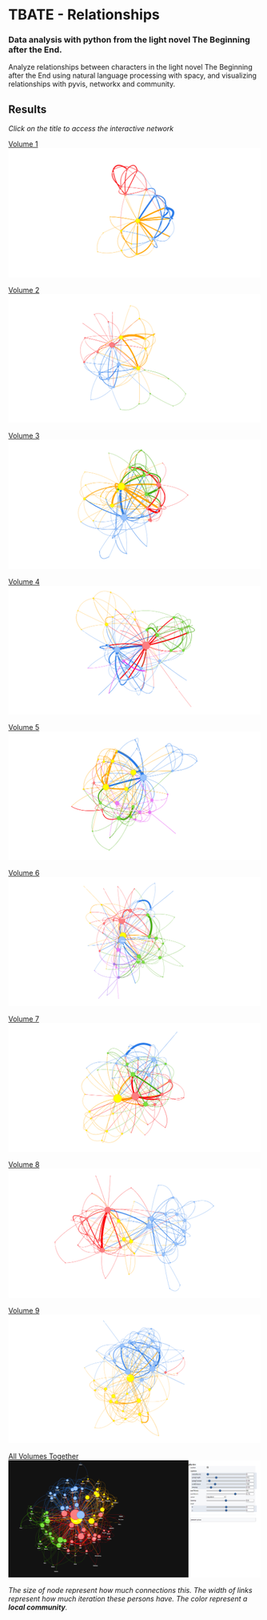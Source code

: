 # TBATE - Relationships

### Data analysis with python from the light novel The Beginning after the End.


Analyze relationships between characters in the light novel The Beginning after the End using natural language processing with spacy, and visualizing relationships with pyvis, networkx and community.


## Results

*Click on the title to access the interactive network*

[Volume 1](https://ferndwehbe.github.io/tbate-relationships/Networks/Volume1.html)
![Volume 1](./imgs/volume1.png)

[Volume 2](https://ferndwehbe.github.io/tbate-relationships/Networks/Volume2.html)
![Volume 2](./imgs/volume2.png)

[Volume 3](https://ferndwehbe.github.io/tbate-relationships/Networks/Volume3.html)
![Volume 3](./imgs/volume3.png)

[Volume 4](https://ferndwehbe.github.io/tbate-relationships/Networks/Volume4.html)
![Volume 4](./imgs/volume4.png)

[Volume 5](https://ferndwehbe.github.io/tbate-relationships/Networks/Volume5.html)
![Volume 5](./imgs/volume5.png)

[Volume 6](https://ferndwehbe.github.io/tbate-relationships/Networks/Volume6.html)
![Volume 6](./imgs/volume6.png)

[Volume 7](https://ferndwehbe.github.io/tbate-relationships/Networks/Volume7.html)
![Volume 7](./imgs/volume7.png)

[Volume 8](https://ferndwehbe.github.io/tbate-relationships/Networks/Volume8.html)
![Volume 8](./imgs/volume8.png)

[Volume 9](https://ferndwehbe.github.io/tbate-relationships/Networks/Volume9.html)
![Volume 9](./imgs/volume9.png)

[All Volumes Together](https://ferndwehbe.github.io/tbate-relationships/Networks/AllNovel.html)
![All Volumes Together](./imgs/allvolume.png)




*The size of node represent how much connections this.*
*The width of links represent how much iteration these persons have.*
*The color represent a **local community**.*